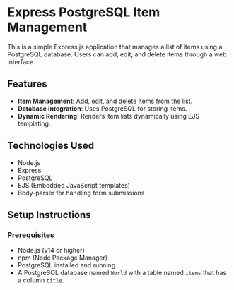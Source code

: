 # Express PostgreSQL Item Management

This is a simple Express.js application that manages a list of items using a PostgreSQL database. Users can add, edit, and delete items through a web interface.

## Features

- **Item Management**: Add, edit, and delete items from the list.
- **Database Integration**: Uses PostgreSQL for storing items.
- **Dynamic Rendering**: Renders item lists dynamically using EJS templating.

## Technologies Used

- Node.js
- Express
- PostgreSQL
- EJS (Embedded JavaScript templates)
- Body-parser for handling form submissions

## Setup Instructions

### Prerequisites

- Node.js (v14 or higher)
- npm (Node Package Manager)
- PostgreSQL installed and running
- A PostgreSQL database named `World` with a table named `items` that has a column `title`.
